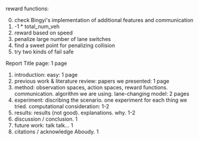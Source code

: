 reward functions:

0. check Bingyi's implementation of additional features and communication
1. -1 * total_num_veh
2. reward based on speed
3. penalize large number of lane switches
4. find a sweet point for penalizing collision
5. try two kinds of fail safe

Report
Title page: 1 page
1. introduction: easy: 1 page
2. previous work & literature review: papers we presented: 1 page
3. method: observation spaces, action spaces, reward functions. communication. algorithm we are using. lane-changing model: 2 pages
4. experiment: discribing the scenario. one experiment for each thing we tried. computational consideration: 1-2
5. results: results (not good). explanations. why. 1-2
6. discussion / conclusion. 1
7. future work: talk talk… 1
8. citations / acknowledge Aboudy. 1
